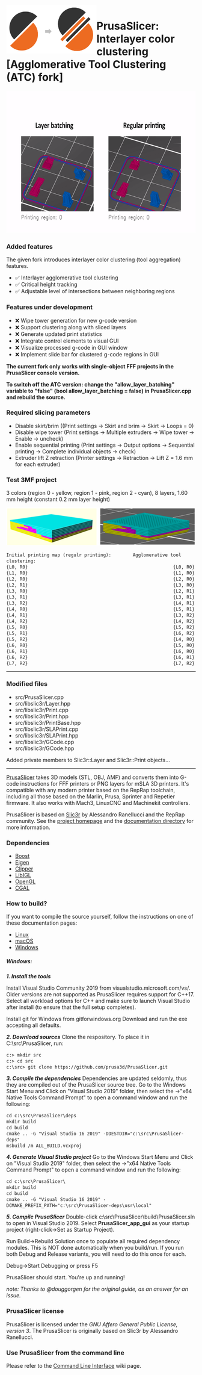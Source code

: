 <img align="left" width="240" alt="logo" src="_images/PrusaSlicer_batched3.png"/>

# **PrusaSlicer:** Interlayer color clustering [Agglomerative Tool Clustering (ATC) fork]

![Animation](_images/eiffel_tower_animation.gif)


### Added features

The given fork introduces interlayer color clustering (tool aggregation) features.

- :white_check_mark: Interlayer agglomerative tool clustering
- :white_check_mark: Critical height tracking
- :white_check_mark: Adjustable level of intersections between neighboring regions


### Features under development
- :x: Wipe tower generation for new g-code version
- :x: Support clustering along with sliced layers
- :x: Generate updated print statistics
- :x: Integrate control elements to visual GUI
- :x: Visualize processed g-code in GUI window
- :x: Implement slide bar for clustered g-code regions in GUI

**The current fork only works with single-object FFF projects in the PrusaSlicer console version.**

**To switch off the ATC version: change the "allow_layer_batching" variable to "false" (bool allow_layer_batching = false) in PrusaSlicer.cpp and rebuild the source.**

### Required slicing parameters
- Disable skirt/brim ((Print settings -> Skirt and brim -> Skirt -> Loops = 0)
- Disable wipe tower (Print settings -> Multiple extruders -> Wipe tower -> Enable -> uncheck)
- Enable sequential printing (Print settings -> Output options -> Sequential printing -> Complete individual objects -> check)
- Extruder lift Z retraction (Printer settings -> Retraction -> Lift Z = 1.6 mm for each extruder)

### Test 3MF project
3 colors (region 0 - yellow, region 1 - pink, region 2 - cyan), 8 layers, 1.60 mm height (constant 0.2 mm layer height)

![intersection_test_4_8_layers_1_60mm](_images/intersection_test_4_8_layers_1_60mm.png)

```
Initial printing map (regulr printing):        Agglomerative tool clustering:
{L0, R0}                                                      {L0, R0}
{L1, R0}                                                      {L1, R0}
{L2, R0}                                                      {L2, R0}
{L2, R1}                                                      {L3, R0}
{L3, R0}                                                      {L2, R1}
{L3, R1}                                                      {L3, R1}
{L3, R2}                                                      {L4, R1}
{L4, R0}                                                      {L5, R1}
{L4, R1}                                                      {L3, R2}
{L4, R2}                                                      {L4, R2}
{L5, R0}                                                      {L5, R2}
{L5, R1}                                                      {L6, R2}
{L5, R2}                                                      {L4, R0}
{L6, R0}                                                      {L5, R0}
{L6, R1}                                                      {L6, R0}
{L6, R2}                                                      {L6, R1}
{L7, R2}                                                      {L7, R2}
```
----

### Modified files

- src/PrusaSlicer.cpp
- src/libslic3r/Layer.hpp
- src/libslic3r/Print.cpp
- src/libslic3r/Print.hpp
- src/libslic3r/PrintBase.hpp
- src/libslic3r/SLAPrint.cpp
- src/libslic3r/SLAPrint.hpp
- src/libslic3r/GCode.cpp
- src/libslic3r/GCode.hpp


Added private members to Slic3r::Layer and Slic3r::Print objects...



----

[PrusaSlicer](https://www.prusa3d.com/prusaslicer/) takes 3D models (STL, OBJ, AMF) and converts them into G-code instructions for FFF printers or PNG layers for mSLA 3D printers. It's compatible with any modern printer based on the RepRap toolchain, including all those based on the Marlin, Prusa, Sprinter and Repetier firmware. It also works with Mach3, LinuxCNC and Machinekit controllers.

PrusaSlicer is based on [Slic3r](https://github.com/Slic3r/Slic3r) by Alessandro Ranellucci and the RepRap community. See the [project homepage](https://www.prusa3d.com/slic3r-prusa-edition/) and the [documentation directory](doc/) for more information.

### Dependencies

- [Boost](https://www.boost.org/)
- [Eigen](https://eigen.tuxfamily.org/dox/GettingStarted.html)
- [Clipper](https://github.com/AngusJohnson/Clipper2)
- [LibIGL](https://libigl.github.io/)
- [OpenGL](https://www.opengl.org/)
- [CGAL](https://www.cgal.org/)




### How to build?

If you want to compile the source yourself, follow the instructions on one of
these documentation pages:
* [Linux](doc/How%20to%20build%20-%20Linux%20et%20al.md)
* [macOS](doc/How%20to%20build%20-%20Mac%20OS.md)
* [Windows](doc/How%20to%20build%20-%20Windows.md)

##### Windows:
***1. Install the tools***

Install Visual Studio Community 2019 from visualstudio.microsoft.com/vs/. Older versions are not supported as PrusaSlicer requires support for C++17. Select all workload options for C++ and make sure to launch Visual Studio after install (to ensure that the full setup completes).

Install git for Windows from gitforwindows.org Download and run the exe accepting all defaults.

***2. Download sources***
Clone the respository. To place it in C:\src\PrusaSlicer, run:
```
c:> mkdir src
c:> cd src
c:\src> git clone https://github.com/prusa3d/PrusaSlicer.git
```

***3. Compile the dependencies***
Dependencies are updated seldomly, thus they are compiled out of the PrusaSlicer source tree. Go to the Windows Start Menu and Click on "Visual Studio 2019" folder, then select the ->"x64 Native Tools Command Prompt" to open a command window and run the following:
```
cd c:\src\PrusaSlicer\deps
mkdir build
cd build
cmake .. -G "Visual Studio 16 2019" -DDESTDIR="c:\src\PrusaSlicer-deps"
msbuild /m ALL_BUILD.vcxproj
```
***4. Generate Visual Studio project***
Go to the Windows Start Menu and Click on "Visual Studio 2019" folder, then select the ->"x64 Native Tools Command Prompt" to open a command window and run the following:
```
cd c:\src\PrusaSlicer\
mkdir build
cd build
cmake .. -G "Visual Studio 16 2019" -DCMAKE_PREFIX_PATH="c:\src\PrusaSlicer-deps\usr\local"
```

***5. Compile PrusaSlicer***
Double-click c:\src\PrusaSlicer\build\PrusaSlicer.sln to open in Visual Studio 2019. Select **PrusaSlicer_app_gui** as your startup project (right-click->Set as Startup Project).

Run Build->Rebuild Solution once to populate all required dependency modules. This is NOT done automatically when you build/run. If you run both Debug and Release variants, you will need to do this once for each.

Debug->Start Debugging or press F5

PrusaSlicer should start. You're up and running!

*note: Thanks to @douggorgen for the original guide, as an answer for an issue.*



### PrusaSlicer license

PrusaSlicer is licensed under the _GNU Affero General Public License, version 3_.
The PrusaSlicer is originally based on Slic3r by Alessandro Ranellucci.

### Use PrusaSlicer from the command line

Please refer to the [Command Line Interface](https://github.com/prusa3d/PrusaSlicer/wiki/Command-Line-Interface) wiki page.
